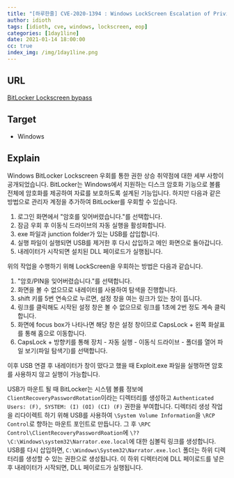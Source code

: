 ```yaml
---
title: "[하루한줄] CVE-2020-1394 : Windows LockScreen Escalation of Privilege"
author: idioth
tags: [idioth, cve, windows, lockscreen, eop]
categories: [1day1line]
date: 2021-01-14 18:00:00
cc: true
index_img: /img/1day1line.png
---
```


## URL 

[BitLocker Lockscreen bypass](https://secret.club/2021/01/15/bitlocker-bypass.html)



## Target

- Windows



## Explain

Windows BitLocker Lockscreen 우회를 통한 권한 상승 취약점에 대한 세부 사항이 공개되었습니다. BitLocker는 Windows에서 지원하는 디스크 암호화 기능으로 볼륨 전체에 암호화를 제공하여 자료를 보호하도록 설계된 기능입니다. 하지만 다음과 같은 방법으로 관리자 계정을 추가하여 BitLocker를 우회할 수 있습니다.

1. 로그인 화면에서 "암호를 잊어버렸습니다."를 선택합니다.
2. 잠금 우회 후 이동식 드라이브의 자동 실행을 활성화합니다.
3. exe 파일과 junction folder가 있는 USB를 삽입합니다.
4. 실행 파일이 실행되면 USB를 제거한 후 다시 삽입하고 메인 화면으로 돌아갑니다.
5. 내레이터가 시작되면 설치된 DLL 페이로드가 실행됩니다.

위의 작업을 수행하기 위해 LockScreen을 우회하는 방법은 다음과 같습니다.

1. "암호/PIN을 잊어버렸습니다."를 선택합니다. 
2. 화면을 볼 수 없으므로 내레이터를 사용하여 탐색을 진행합니다.
3. shift 키를 5번 연속으로 누르면, 설정 창을 여는 링크가 있는 창이 뜹니다.
4. 링크를 클릭해도 시작된 설정 창은 볼 수 없으므로 링크를 1초에 2번 정도 계속 클릭합니다.
5. 화면에 focus box가 나타나면 해당 창은 설정 창이므로 CapsLock + 왼쪽 화살표를 통해 홈으로 이동합니다.
6. CapsLock + 방향키를 통해 장치 - 자동 실행 - 이동식 드라이브 - 폴더를 열어 파일 보기(파일 탐색기)를 선택합니다.

이후 USB 연결 후 내레이터가 창이 떴다고 했을 때 Exploit.exe 파일을 실행하면 암호를 사용하지 않고 실행이 가능합니다.

USB가 마운트 될 때 BitLocker는 시스템 볼륨 정보에 `ClientRecoveryPasswordRotation`이라는 디렉터리를 생성하고 `Authenticated Users: (F), SYSTEM: (I) (OI) (CI) (F)` 권한을 부여합니다. 디렉터리 생성 작업을 리다이렉트 하기 위해 USB를 사용하여 `\System Volume Information`을 `\RCP Control`로 향하는 마운트 포인트로 만듭니다. 그 후 `\RPC Control\ClientRecoveryPasswordRoation`에 `\??\C:\Windows\system32\Narrator.exe.local`에 대한 심볼릭 링크를 생성합니다. USB를 다시 삽입하면, `C:\Windows\System32\Narrator.exe.locl` 폴더는 하위 디렉터리를 생성할 수 있는 권한으로 생성됩니다. 이 하위 디렉터리에 DLL 페이로드를 넣은 후 내레이터가 시작되면, DLL 페이로드가 실행됩니다.